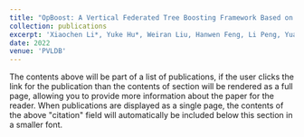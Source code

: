 ```yaml
---
title: "OpBoost: A Vertical Federated Tree Boosting Framework Based on Order-Preserving Desensitization."
collection: publications
excerpt: 'Xiaochen Li*, Yuke Hu*, Weiran Liu, Hanwen Feng, Li Peng, Yuan Hong, Kui Ren, and Zhan Qin.'
date: 2022
venue: 'PVLDB'
---
```


The contents above will be part of a list of publications, if the user clicks the link for the publication than the contents of section will be rendered as a full page, allowing you to provide more information about the paper for the reader. When publications are displayed as a single page, the contents of the above "citation" field will automatically be included below this section in a smaller font.
